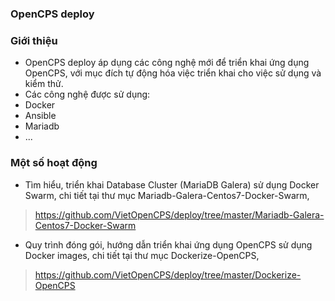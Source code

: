 ### OpenCPS deploy  

### Giới thiệu
* OpenCPS deploy áp dụng các công nghệ mới để triển khai ứng dụng OpenCPS, với mục đích tự động hóa việc triển khai cho việc sử dụng và kiểm thử.  
* Các công nghệ được sử dụng:  
 * Docker  
 * Ansible  
 * Mariadb  
 * ...

###  Một số hoạt động

* Tìm hiểu, triển khai Database Cluster (MariaDB Galera) sử dụng Docker Swarm, chi tiết tại thư mục Mariadb-Galera-Centos7-Docker-Swarm,  
>  https://github.com/VietOpenCPS/deploy/tree/master/Mariadb-Galera-Centos7-Docker-Swarm  

* Quy trình đóng gói, hướng dẫn triển khai ứng dụng OpenCPS sử dụng Docker images, chi tiết tại thư mục Dockerize-OpenCPS,  
 > https://github.com/VietOpenCPS/deploy/tree/master/Dockerize-OpenCPS  
